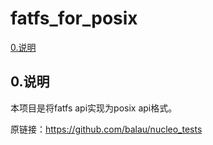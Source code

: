 # fatfs_for_posix

[ 0.说明](#head1)
## <span id="head1"> 0.说明</span>
本项目是将fatfs api实现为posix api格式。

原链接：https://github.com/balau/nucleo_tests
